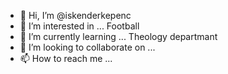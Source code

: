 - 👋 Hi, I’m @iskenderkepenc
- 👀 I’m interested in ... Football
- 🌱 I’m currently learning ... Theology departmant
- 💞️ I’m looking to collaborate on ...
- 📫 How to reach me ...

<!---
iskenderkepenc/iskenderkepenc is a ✨ special ✨ repository because its `README.md` (this file) appears on your GitHub profile.
You can click the Preview link to take a look at your changes.
--->
